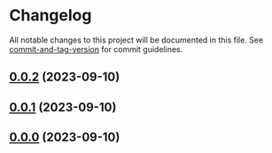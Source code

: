 # Changelog

All notable changes to this project will be documented in this file. See [commit-and-tag-version](https://github.com/absolute-version/commit-and-tag-version) for commit guidelines.

## [0.0.2](https://github.com/chioarub/nx-test-release/compare/v0.0.1...v0.0.2) (2023-09-10)

## [0.0.1](https://github.com/chioarub/nx-test-release/compare/v0.0.0...v0.0.1) (2023-09-10)

## [0.0.0](https://github.com/chioarub/nx-test-release/compare/v0.15.4...v0.0.0) (2023-09-10)
